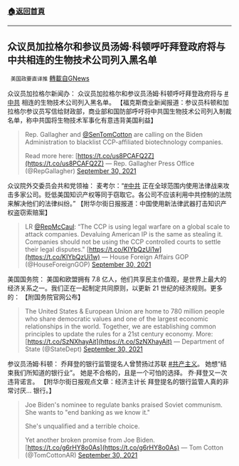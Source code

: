 ###  [:house:返回首頁](https://github.com/ourhimalayas/txt)
---


## 众议员加拉格尔和参议员汤姆·科顿呼吁拜登政府将与中共相连的生物技术公司列入黑名单
` 美国政要直译推` [轉載自GNews](https://gnews.org/zh-hans/1565822/)

众议员加拉格尔新闻办： 众议员加拉格尔和参议员汤姆·科顿呼吁拜登政府将与 [#中共](https://twitter.com/hashtag/%E4%B8%AD%E5%85%B1?src=hashtag_click) 相连的生物技术公司列入黑名单。 【福克斯商业新闻报道：参议员科顿和加拉格尔参议员写信给财政部，商业部和国防部呼吁将中共国生物技术公司列入制裁名单，称中共国将生物技术军事化有意违背美国利益】



> Rep. Gallagher and [@SenTomCotton](https://twitter.com/SenTomCotton?ref_src=twsrc%5Etfw) are calling on the Biden Administration to blacklist CCP-affiliated biotechnology companies. 
> 
> Read more here: [https://t.co/us8PCAFQ2Z](https://t.co/us8PCAFQ2Z)
> — Rep. Gallagher Press Office (@RepGallagher) [September 30, 2021](https://twitter.com/RepGallagher/status/1443669009157722112?ref_src=twsrc%5Etfw)



众议院外交委员会共和党领袖： 麦考尔：“[#中共](https://twitter.com/hashtag/%E4%B8%AD%E5%85%B1?src=hashtag_click) 正在全球范围内使用法律战来攻击多家公司。贬低美国知识产权等同于窃取它。各公司不应该利用中共控制的法院来解决他们的法律纠纷。” 【附华尔街日报报道：中国使用新法律武器打击知识产权盗窃索赔案】



> LR [@RepMcCaul](https://twitter.com/RepMcCaul?ref_src=twsrc%5Etfw): “The CCP is using legal warfare on a global scale to attack companies. Devaluing American IP is the same as stealing it. Companies should not be using the CCP controlled courts to settle their legal disputes." [https://t.co/KIYbQzUi1w](https://t.co/KIYbQzUi1w)
> — House Foreign Affairs GOP (@HouseForeignGOP) [September 30, 2021](https://twitter.com/HouseForeignGOP/status/1443675566369120263?ref_src=twsrc%5Etfw)



美国国务院： 美国和欧盟拥有 7.8 亿人，他们共享民主价值观，是世界上最大的经济关系之一。我们正在一起制定共同原则，以更新 21 世纪的经济规则。更多的： 【附国务院官网公布】



> The United States & European Union are home to 780 million people who share democratic values and one of the largest economic relationships in the world. Together, we are establishing common principles to update the rules for a 21st century economy. More: [https://t.co/SzNXhayAit](https://t.co/SzNXhayAit)
> — Department of State (@StateDept) [September 30, 2021](https://twitter.com/StateDept/status/1443666967861374984?ref_src=twsrc%5Etfw)



参议员汤姆·科顿： 乔拜登的银行监管提名人曾赞扬过苏联 [#共产主义](https://twitter.com/hashtag/%E5%85%B1%E4%BA%A7%E4%B8%BB%E4%B9%89?src=hashtag_click)。 她想“结束我们所知道的银行业”。 她是不合格的，且是一个可怕的选择。 乔·拜登又一次违背诺言。 【附华尔街日报观点文章：经济主计长 拜登提名的银行监管人真的非常讨厌… 银行。】



> Joe Biden's nominee to regulate banks praised Soviet communism. She wants to "end banking as we know it."
> 
> She's unqualified and a terrible choice. 
> 
> Yet another broken promise from Joe Biden. [https://t.co/g6rHY8o0As](https://t.co/g6rHY8o0As)
> — Tom Cotton (@TomCottonAR) [September 30, 2021](https://twitter.com/TomCottonAR/status/1443627436025987079?ref_src=twsrc%5Etfw)
